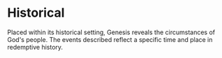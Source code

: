 # Historical

Placed within its historical setting, Genesis reveals the circumstances of God's people. The events described reflect a specific time and place in redemptive history.

